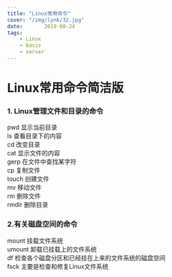 ```yaml
---
title: "Linux常用命令"
cover: "/img/lynk/32.jpg"
date:       2019-08-24
tags:
	- Linux
	- basis
	- server
---
```



# Linux常用命令简洁版

### 1. Linux管理文件和目录的命令
pwd     显示当前目录  
ls      查看目录下的内容  
cd      改变目录  
cat     显示文件的内容  
gerp    在文件中查找某字符  
cp      复制文件  
touch   创建文件  
mv      移动文件  
rm      删除文件  
rmdir   删除目录  
### 2.有关磁盘空间的命令
mount   挂载文件系统  
umount  卸载已挂载上的文件系统  
df      检查各个磁盘分区和已经挂在上来的文件系统的磁盘空间  
fsck    主要是检查和修复Linux文件系统  
